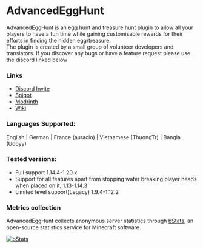 # AdvancedEggHunt
AdvancedEggHunt is an egg hunt and treasure hunt plugin to allow all your players to have a fun time while gaining customisable rewards for their efforts in finding the hidden egg/treasure. \
The plugin is created by a small group of volunteer developers and translators.
If you discover any bugs or have a feature request please use the discord linked below

### Links
* [Discord Invite](https://discord.gg/7x2fzYKucZ)
* [Spigot](https://www.spigotmc.org/resources/advancedegghunt.109085/)
* [Modrinth](https://modrinth.com/plugin/advancedegghunt)
* [Wiki](https://github.com/TheRedEnd2000/AdvancedEggHunt/wiki)

### Languages Supported:
English | German | France (auracio) | Vietnamese (ThuongTr) | Bangla (Udoyy)

### Tested versions:
* Full support 1.14.4-1.20.x
* Support for all features apart from stopping water breaking player heads when placed on it, 1.13-1.14.3
* Limited level support(Legacy) 1.9.4-1.12.2

### Metrics collection
AdvancedEggHunt collects anonymous server statistics through [bStats](https://bstats.org/), an open-source statistics service for Minecraft software.

[![bStats](https://bstats.org/signatures/bukkit/advancedegghunt.svg)](https://bstats.org/plugin/bukkit/AdvancedEggHunt/19495)